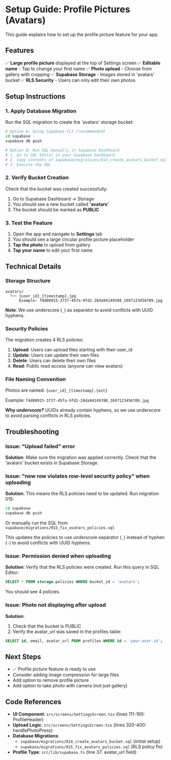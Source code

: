 # Setup Guide: Profile Pictures (Avatars)

This guide explains how to set up the profile picture feature for your app.

## Features

✅ **Large profile picture** displayed at the top of Settings screen
✅ **Editable name** - Tap to change your first name
✅ **Photo upload** - Choose from gallery with cropping
✅ **Supabase Storage** - Images stored in 'avatars' bucket
✅ **RLS Security** - Users can only edit their own photos

## Setup Instructions

### 1. Apply Database Migration

Run the SQL migration to create the 'avatars' storage bucket:

```bash
# Option A: Using Supabase CLI (recommended)
cd supabase
supabase db push

# Option B: Run SQL manually in Supabase Dashboard
# 1. Go to SQL Editor in your Supabase Dashboard
# 2. Copy contents of supabase/migrations/014_create_avatars_bucket.sql
# 3. Execute the SQL
```

### 2. Verify Bucket Creation

Check that the bucket was created successfully:

1. Go to Supabase Dashboard → Storage
2. You should see a new bucket called **'avatars'**
3. The bucket should be marked as **PUBLIC**

### 3. Test the Feature

1. Open the app and navigate to **Settings** tab
2. You should see a large circular profile picture placeholder
3. **Tap the photo** to upload from gallery
4. **Tap your name** to edit your first name

## Technical Details

### Storage Structure

```
avatars/
  └── {user_id}_{timestamp}.jpg
      Example: f4d08915-372f-45fa-9fd2-28da94149398_1697123456789.jpg
```

**Note**: We use underscore (`_`) as separator to avoid conflicts with UUID hyphens.

### Security Policies

The migration creates 4 RLS policies:

1. **Upload**: Users can upload files starting with their user_id
2. **Update**: Users can update their own files
3. **Delete**: Users can delete their own files
4. **Read**: Public read access (anyone can view avatars)

### File Naming Convention

Photos are named: `{user_id}_{timestamp}.{ext}`

Example: `f4d08915-372f-45fa-9fd2-28da94149398_1697123456789.jpg`

**Why underscore?** UUIDs already contain hyphens, so we use underscore to avoid parsing conflicts in RLS policies.

## Troubleshooting

### Issue: "Upload failed" error

**Solution**: Make sure the migration was applied correctly. Check that the 'avatars' bucket exists in Supabase Storage.

### Issue: "new row violates row-level security policy" when uploading

**Solution**: This means the RLS policies need to be updated. Run migration 015:

```bash
cd supabase
supabase db push
```

Or manually run the SQL from `supabase/migrations/015_fix_avatars_policies.sql`

This updates the policies to use underscore separator (`_`) instead of hyphen (`-`) to avoid conflicts with UUID hyphens.

### Issue: Permission denied when uploading

**Solution**: Verify that the RLS policies were created. Run this query in SQL Editor:

```sql
SELECT * FROM storage.policies WHERE bucket_id = 'avatars';
```

You should see 4 policies.

### Issue: Photo not displaying after upload

**Solution**:
1. Check that the bucket is PUBLIC
2. Verify the avatar_url was saved in the profiles table:

```sql
SELECT id, email, avatar_url FROM profiles WHERE id = 'your-user-id';
```

## Next Steps

- ✅ Profile picture feature is ready to use
- Consider adding image compression for large files
- Add option to remove profile picture
- Add option to take photo with camera (not just gallery)

## Code References

- **UI Component**: `src/screens/SettingsScreen.tsx` (lines 111-160: ProfileHeader)
- **Upload Logic**: `src/screens/SettingsScreen.tsx` (lines 320-400: handlePhotoPress)
- **Database Migrations**:
  - `supabase/migrations/014_create_avatars_bucket.sql` (initial setup)
  - `supabase/migrations/015_fix_avatars_policies.sql` (RLS policy fix)
- **Profile Type**: `src/lib/supabase.ts` (line 37: avatar_url field)
